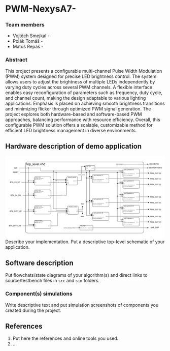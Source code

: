 # PWM-NexysA7-
### Team members

* Vojtěch Smejkal -
* Polák Tomáš -
* Matúš Repáš -

### Abstract

This project presents a configurable multi-channel Pulse Width Modulation (PWM) system designed for precise LED brightness control. The system allows users to adjust the brightness of multiple LEDs independently by varying duty cycles across several PWM channels. A flexible interface enables easy reconfiguration of parameters such as frequency, duty cycle, and channel count, making the design adaptable to various lighting applications. Emphasis is placed on achieving smooth brightness transitions and minimizing flicker through optimized PWM signal generation. The project explores both hardware-based and software-based PWM approaches, balancing performance with resource efficiency. Overall, this configurable PWM solution offers a scalable, customizable method for efficient LED brightness management in diverse environments.

## Hardware description of demo application
![schema](schema_toplevel.png)
Describe your implementation. Put a descriptive top-level schematic of your application.

## Software description

Put flowchats/state diagrams of your algorithm(s) and direct links to source/testbench files in `src` and `sim` folders.

### Component(s) simulations

Write descriptive text and put simulation screenshots of components you created during the project.

## References

1. Put here the references and online tools you used.
2. ...
